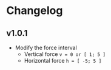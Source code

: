 # Changelog

## v1.0.1
* Modify the force interval
  * Vertical force `v = 0 or [ 1; 5 ]`
  * Horizontal force `h = [ -5; 5 ]`
